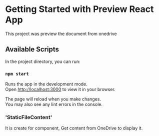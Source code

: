 # Getting Started with Preview React App

This project was preview the document from onedrive

## Available Scripts

In the project directory, you can run:

### `npm start`

Runs the app in the development mode.\
Open [http://localhost:3000](http://localhost:3000) to view it in your browser.

The page will reload when you make changes.\
You may also see any lint errors in the console.
### 'StaticFileContent'

 It is create for component, Get content from OneDrive to display it.
